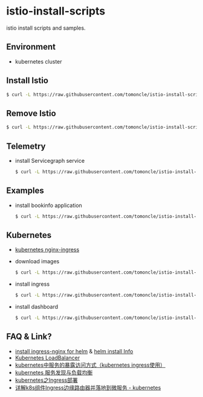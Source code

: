 # istio-install-scripts
istio install scripts and samples.

## Environment
* kubernetes cluster

## Install Istio
```bash
$ curl -L https://raw.githubusercontent.com/tomoncle/istio-install-scripts/master/install_istio_on_k8s.sh | sh
```

## Remove Istio
```bash
$ curl -L https://raw.githubusercontent.com/tomoncle/istio-install-scripts/master/remove_istio_on_k8s.sh | sh
```

## Telemetry
* install Servicegraph service
  ```bash
  $ curl -L https://raw.githubusercontent.com/tomoncle/istio-install-scripts/master/generating_service_graph.sh | sh
  ```

## Examples
* install bookinfo application
  ```bash
  $ curl -L https://raw.githubusercontent.com/tomoncle/istio-install-scripts/master/install_bookinfo_app.sh | bash
  ```

## Kubernetes
* [kubernetes nginx-ingress](https://github.com/tomoncle/istio-install-scripts/tree/master/samples/kubernetes/nginx-ingress)

* download images
  ```bash
  $ curl -L https://raw.githubusercontent.com/tomoncle/istio-install-scripts/master/k8s_image_download.py | python
  ```

* install ingress
  ```bash
  $ curl -L https://raw.githubusercontent.com/tomoncle/istio-install-scripts/master/install_ingress_for_kubernetes.sh | sh
  ```

* install dashboard
  ```bash
  $ curl -L https://raw.githubusercontent.com/tomoncle/istio-install-scripts/master/install/kubernetes/dashboard/kubernetes-dashboard.yaml | kubectl create -f - 
  ```
## FAQ & Link?
* [install ingress-nginx for helm](https://github.com/kubernetes/ingress-nginx/tree/0.10.0/deploy#using-helm) & [helm install Info](https://github.com/helm/charts/tree/master/stable/nginx-ingress)
* [Kubernetes LoadBalancer](https://www.cnblogs.com/yuxiaoba/p/9212280.html)
* [kubernetes中服务的暴露访问方式（kubernetes ingress使用）](https://blog.csdn.net/newcrane/article/details/79092577)
* [kubernetes 服务发现与负载均衡](https://jimmysong.io/kubernetes-handbook/practice/service-discovery-and-loadbalancing.html)
* [kubernetes之Ingress部署](http://blog.51cto.com/newfly/2060587)
* [详解k8s组件Ingress边缘路由器并落地到微服务 - kubernetes](https://www.cnblogs.com/justmine/p/8991379.html)
